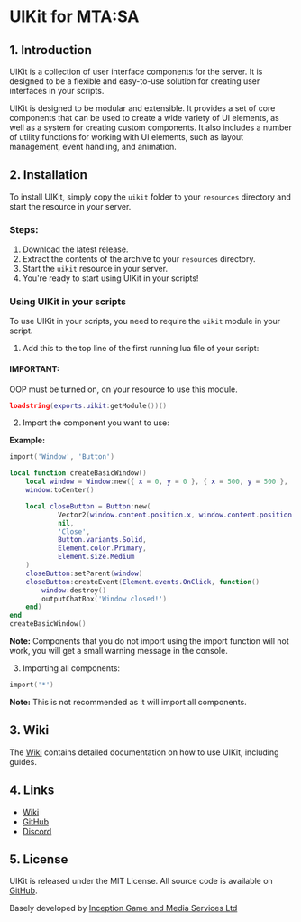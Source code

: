 # UIKit for MTA:SA

## 1. Introduction ##

UIKit is a collection of user interface components for the server. It is designed to be a flexible and easy-to-use
solution for creating user interfaces in your scripts.

UIKit is designed to be modular and extensible. It provides a set of core components that can be used to create a wide
variety of UI elements, as well as a system for creating custom components. It also includes a number of utility
functions
for working with UI elements, such as layout management, event handling, and animation.

## 2. Installation ##

To install UIKit, simply copy the `uikit` folder to your `resources` directory and start the resource in your server.

### Steps: ###

1. Download the latest release.
2. Extract the contents of the archive to your `resources` directory.
3. Start the `uikit` resource in your server.
4. You're ready to start using UIKit in your scripts!

### Using UIKit in your scripts ###

To use UIKit in your scripts, you need to require the `uikit` module in your script.

1. Add this to the top line of the first running lua file of your script:

#### IMPORTANT: ####

OOP must be turned on, on your resource to use this module.

```lua
loadstring(exports.uikit:getModule())()
```

2. Import the component you want to use:

**Example:**

```lua
import('Window', 'Button')

local function createBasicWindow()
    local window = Window:new({ x = 0, y = 0 }, { x = 500, y = 500 }, 'Basic Window')
    window:toCenter()

    local closeButton = Button:new(
            Vector2(window.content.position.x, window.content.position.y),
            nil,
            'Close',
            Button.variants.Solid,
            Element.color.Primary,
            Element.size.Medium
    )
    closeButton:setParent(window)
    closeButton:createEvent(Element.events.OnClick, function()
        window:destroy()
        outputChatBox('Window closed!')
    end)
end
createBasicWindow()
```

**Note:** Components that you do not import using the import function will not work, you will get a small warning
message in the console.

3. Importing all components:

```lua
import('*')
```

**Note:** This is not recommended as it will import all components.

## 3. Wiki ##

The [Wiki](https://docs-uikit.gitbook.io/ui-kit) contains detailed documentation on how to use UIKit, including guides.

## 4. Links ##

* [Wiki](https://docs-uikit.gitbook.io/ui-kit)
* [GitHub](https://github.com/fresholia/uikit)
* [Discord](https://discord.gg/Psu56spwTs)

## 5. License ##

UIKit is released under the MIT License.
All source code is available on [GitHub](https://github.com/fresholia/uikit).

Basely developed by [Inception Game and Media Services Ltd](https://github.com/inceptionnet)
